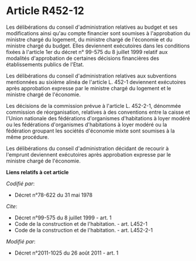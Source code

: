 # Article R452-12

Les délibérations du conseil d'administration relatives au budget et ses modifications ainsi qu'au compte financier sont
soumises à l'approbation du ministre chargé du logement, du ministre chargé de l'économie et du ministre chargé du budget.
Elles deviennent exécutoires dans les conditions fixées à l'article 1er du décret n° 99-575 du 8 juillet 1999 relatif aux
modalités d'approbation de certaines décisions financières des établissements publics de l'Etat. 

Les délibérations du conseil d'administration relatives aux subventions mentionnées au sixième alinéa de l'article L. 452-1
deviennent exécutoires après approbation expresse par le ministre chargé du logement et le ministre chargé de l'économie. 

Les décisions de la commission prévue à l'article L. 452-2-1, dénommée commission de réorganisation, relatives à des
conventions entre la caisse et l'Union nationale des fédérations d'organismes d'habitations à loyer modéré ou les fédérations
d'organismes d'habitations à loyer modéré ou la fédération groupant les sociétés d'économie mixte sont soumises à la même
procédure. 

Les délibérations du conseil d'administration décidant de recourir à l'emprunt deviennent exécutoires après approbation
expresse par le ministre chargé de l'économie.

**Liens relatifs à cet article**

_Codifié par_:

  - Décret n°78-622 du 31 mai 1978

_Cite_:

  - Décret n°99-575 du 8 juillet 1999 - art. 1
  - Code de la construction et de l'habitation. - art. L452-1
  - Code de la construction et de l'habitation. - art. L452-2-1

_Modifié par_:

  - Décret n°2011-1025 du 26 août 2011 - art. 1

